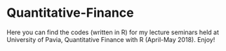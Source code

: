 # Quantitative-Finance
Here you can find the codes (written in R) for my lecture seminars held at University of Pavia, Quantitative Finance with R (April-May 2018). Enjoy!
